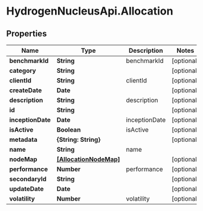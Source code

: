 # HydrogenNucleusApi.Allocation

## Properties
Name | Type | Description | Notes
------------ | ------------- | ------------- | -------------
**benchmarkId** | **String** | benchmarkId | [optional] 
**category** | **String** |  | [optional] 
**clientId** | **String** | clientId | [optional] 
**createDate** | **Date** |  | [optional] 
**description** | **String** | description | [optional] 
**id** | **String** |  | [optional] 
**inceptionDate** | **Date** | inceptionDate | [optional] 
**isActive** | **Boolean** | isActive | [optional] 
**metadata** | **{String: String}** |  | [optional] 
**name** | **String** | name | 
**nodeMap** | [**[AllocationNodeMap]**](AllocationNodeMap.md) |  | [optional] 
**performance** | **Number** | performance | [optional] 
**secondaryId** | **String** |  | [optional] 
**updateDate** | **Date** |  | [optional] 
**volatility** | **Number** | volatility | [optional] 


